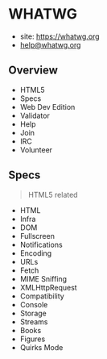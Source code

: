 # WHATWG

* site: <https://whatwg.org>
* help@whatwg.org


## Overview

* HTML5
* Specs
* Web Dev Edition
* Validator
* Help
* Join
* IRC
* Volunteer


## Specs

> HTML5 related

* HTML
* Infra
* DOM
* Fullscreen
* Notifications
* Encoding
* URLs
* Fetch
* MIME Sniffing
* XMLHttpRequest
* Compatibility
* Console
* Storage
* Streams
* Books
* Figures
* Quirks Mode
